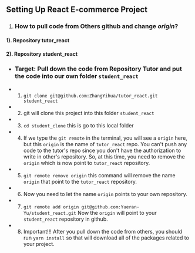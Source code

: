 ## Setting Up React E-commerce Project

1. ### How to pull code from Others github and change ***origin***?
#### 1). Repository tutor_react
#### 2). Repository student_react
- ### Target: Pull down the code from Repository Tutor and put the code into our own folder ```student_react```
- 1) ```git clone git@github.com:ZhangYihua/tutor_react.git student_react```
- 2) git will clone this project into this folder ```student_react```
- 3) ```cd student_clone``` this is go to this local folder
- 4) If we type the ```git remote```  in the terminal, you will see a ```origin``` here, but this ```origin``` is the name of ```tutor_react``` repo. You can't push any code to the tutor's repo since you don't have the authorization to write in other's repository. So, at this time, you need to remove the ```origin``` which is now point to ```tutor_react``` repository.
- 5) ```git remote remove origin``` this command will remove the name ```origin``` that point to the ```tutor_react``` repository.
- 6) Now you need to let the name ```origin``` points to your own repository.
- 7) ```git remote add origin git@github.com:Yueran-Yu/student_react.git``` Now the ```origin``` will point to your ```student_react``` repository in github.
- 8) Important!!! After you pull down the code from others, you should run ```yarn install``` so that will download all of the packages related to your project.
